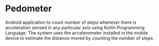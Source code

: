 # Pedometer
Android application to count number of steps whenever there is acceleration sensed in any particular axis using Kotlin Programming Language. The system uses the accelerometer installed in the mobile device to estimate the distance moved by counting the number of steps.

 

